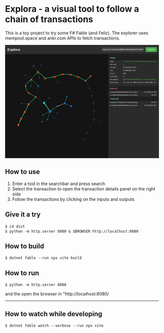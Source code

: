 # Explora - a visual tool to follow a chain of transactions

This is a toy project to try some F# Fable (and Feliz). The explorer uses mempool.space and ankr.com APIs
to fetch transactions.

![](/images/view.png)

## How to use

1. Enter a txid in the searchbar and press search
2. Select the transaction to open the transaction details panel on the right side
3. Follow the transactions by clicking on the inputs and outputs


## Give it a try
```
$ cd dist
$ python -m http.server 8080 & $BROWSER http://localhost:8080
```
## How to build
```
$ dotnet fable --run npx vite build
```

## How to run 
```
$ python -m http.server 8080
```
and the open the browser in "http://localhost:8080/

-----

## How to watch while developing
```
$ dotnet fable watch --verbose --run npx vite
```

